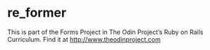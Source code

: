 # re_former

This is part of the Forms Project in The Odin Project’s Ruby on Rails Curriculum. Find it at http://www.theodinproject.com